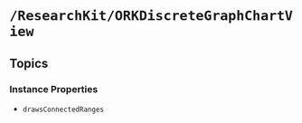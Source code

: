 # ``/ResearchKit/ORKDiscreteGraphChartView``

<!-- The content below this line is auto-generated and is redundant. You should either incorporate it into your content above this line or delete it. -->

## Topics

### Instance Properties

- ``drawsConnectedRanges``